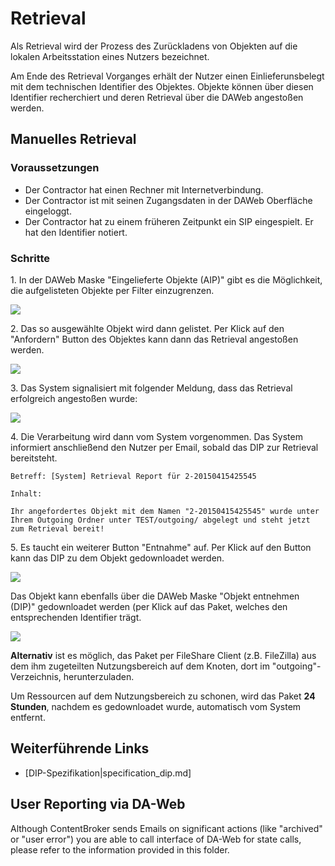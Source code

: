 # Retrieval

Als Retrieval wird der Prozess des Zurückladens von Objekten auf die lokalen Arbeitsstation eines Nutzers bezeichnet.

Am Ende des Retrieval Vorganges erhält der Nutzer einen Einlieferunsbelegt mit dem technischen Identifier des Objektes.
Objekte können über diesen Identifier recherchiert und deren Retrieval über die DAWeb angestoßen werden. 

## Manuelles Retrieval

### Voraussetzungen

* Der Contractor hat einen Rechner mit Internetverbindung.
* Der Contractor ist mit seinen Zugangsdaten in der DAWeb Oberfläche eingeloggt.
* Der Contractor hat zu einem früheren Zeitpunkt ein SIP eingespielt. Er hat den Identifier notiert.

### Schritte

1\. In der DAWeb Maske "Eingelieferte Objekte (AIP)" gibt es die Möglichkeit, die aufgelisteten Objekte per Filter einzugrenzen.

![](https://raw.githubusercontent.com/da-nrw/DNSCore/master/ContentBroker/src/main/markdown/retrieval1.png)

2\. Das so ausgewählte Objekt wird dann gelistet. Per Klick auf den "Anfordern" Button des Objektes kann dann das Retrieval angestoßen werden.

![](https://raw.githubusercontent.com/da-nrw/DNSCore/master/ContentBroker/src/main/markdown/retrieval3.png)

3\. Das System signalisiert mit folgender Meldung, dass das Retrieval erfolgreich angestoßen wurde:

![](https://raw.githubusercontent.com/da-nrw/DNSCore/master/ContentBroker/src/main/markdown/retrieval2.png)

4\. Die Verarbeitung wird dann vom System vorgenommen. Das System informiert anschließend den Nutzer per Email, sobald das DIP zur Retrieval bereitsteht.

```
Betreff: [System] Retrieval Report für 2-20150415425545

Inhalt: 

Ihr angefordertes Objekt mit dem Namen "2-20150415425545" wurde unter 
Ihrem Outgoing Ordner unter TEST/outgoing/ abgelegt und steht jetzt zum Retrieval bereit!
``` 

5\. Es taucht ein weiterer Button "Entnahme" auf. Per Klick auf den Button kann das DIP zu dem Objekt gedownloadet werden.

![](https://raw.githubusercontent.com/da-nrw/DNSCore/master/ContentBroker/src/main/markdown/retrieval4.png)

Das Objekt kann ebenfalls über die DAWeb Maske "Objekt entnehmen (DIP)" gedownloadet werden (per Klick auf das Paket, welches den entsprechenden Identifier trägt.

![](https://raw.githubusercontent.com/da-nrw/DNSCore/master/ContentBroker/src/main/markdown/retrieval5.png)

**Alternativ** ist es möglich, das Paket per FileShare Client (z.B. FileZilla) aus dem ihm zugeteilten Nutzungsbereich
auf dem Knoten, dort im "outgoing"-Verzeichnis, herunterzuladen.

Um Ressourcen auf dem Nutzungsbereich zu schonen, wird das Paket **24 Stunden**, nachdem es gedownloadet wurde, automatisch vom System entfernt.

## Weiterführende Links

* [DIP-Spezifikation|specification_dip.md]


## User Reporting via DA-Web

Although ContentBroker sends Emails on significant actions (like "archived" or "user error") you are able to call interface of DA-Web for state calls, please refer to the information provided in this folder.




